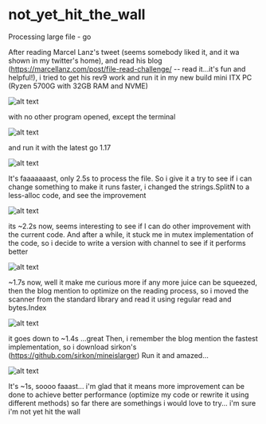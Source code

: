 # not_yet_hit_the_wall
Processing large file - go


After reading Marcel Lanz's tweet (seems somebody liked it, and it wa shown in my twitter's home), 
and read his blog (https://marcellanz.com/post/file-read-challenge/  -- read it...it's fun and helpful!),
i tried to get his rev9 work and run it in my new build mini ITX PC (Ryzen 5700G with 32GB RAM and NVME)

![alt text](./pics/cpu.png)

with no other program opened, except the terminal

![alt text](./pics/loads.png)

and run it with the latest go 1.17

![alt text](./pics/rev9.png)

It's faaaaaaast, only 2.5s to process the file.
So i give it a try to see if i can change something to make it runs faster,
i changed the strings.SplitN to a less-alloc code, and see the improvement

![alt text](./pics/rev9-edit.png)

its ~2.2s now, seems interesting to see if I can do other improvement with the current code.
And after a while, it stuck me in mutex implementation of the code, so i decide to write a version with channel to see if it performs better

![alt text](./pics/ver1.png)

~1.7s now, well it make me curious more if any more juice can be squeezed, then the blog mention to optimize on the reading process,
so i moved the scanner from the standard library and read it using regular read and bytes.Index

![alt text](./pics/ver2.png)

it goes down to ~1.4s ...great
Then, i remember the blog mention the fastest implementation, so i download sirkon's (https://github.com/sirkon/mineislarger)
Run it and amazed...

![alt text](./pics/sirkon.png)

It's ~1s, soooo faaast... i'm glad that it means more improvement can be done to achieve better performance (optimize my code or rewrite it using different methods)
so far there are somethings i would love to try... i'm sure i'm not yet hit the wall
